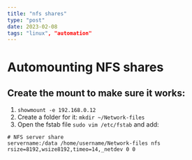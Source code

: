 ```yaml
---
title: "nfs shares"
type: "post"
date: 2023-02-08
tags: "linux", "automation"
---
```


# Automounting NFS shares

## Create the mount to make sure it works:
1. `showmount -e 192.168.0.12`
1. Create a folder for it: `mkdir ~/Network-files`
1. Open the fstab file `sudo vim /etc/fstab` and add:
```
# NFS server share
servername:/data /home/username/Network-files nfs
rsize=8192,wsize8192,timeo=14,_netdev 0 0
```
